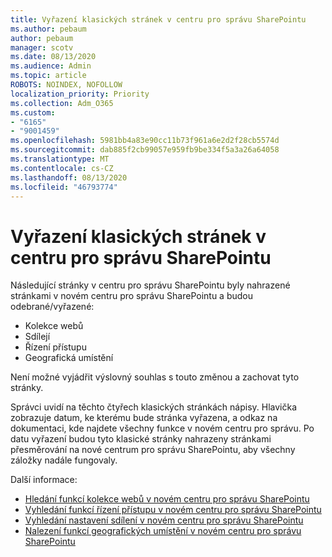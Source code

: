 ```yaml
---
title: Vyřazení klasických stránek v centru pro správu SharePointu
ms.author: pebaum
author: pebaum
manager: scotv
ms.date: 08/13/2020
ms.audience: Admin
ms.topic: article
ROBOTS: NOINDEX, NOFOLLOW
localization_priority: Priority
ms.collection: Adm_O365
ms.custom:
- "6165"
- "9001459"
ms.openlocfilehash: 5981bb4a83e90cc11b73f961a6e2d2f28cb5574d
ms.sourcegitcommit: dab885f2cb99057e959fb9be334f5a3a26a64058
ms.translationtype: MT
ms.contentlocale: cs-CZ
ms.lasthandoff: 08/13/2020
ms.locfileid: "46793774"
---
```

# <a name="retire-classic-pages-in-sharepoint-admin-center"></a>Vyřazení klasických stránek v centru pro správu SharePointu

Následující stránky v centru pro správu SharePointu byly nahrazené stránkami v novém centru pro správu SharePointu a budou odebrané/vyřazené: 

- Kolekce webů 
- Sdílejí
- Řízení přístupu
- Geografická umístění

Není možné vyjádřit výslovný souhlas s touto změnou a zachovat tyto stránky.

Správci uvidí na těchto čtyřech klasických stránkách nápisy. Hlavička zobrazuje datum, ke kterému bude stránka vyřazena, a odkaz na dokumentaci, kde najdete všechny funkce v novém centru pro správu. Po datu vyřazení budou tyto klasické stránky nahrazeny stránkami přesměrování na nové centrum pro správu SharePointu, aby všechny záložky nadále fungovaly.
  
Další informace:

- [Hledání funkcí kolekce webů v novém centru pro správu SharePointu](https://docs.microsoft.com/sharepoint/site-collections-page)
- [Vyhledání funkcí řízení přístupu v novém centru pro správu SharePointu](https://docs.microsoft.com/sharepoint/control-access)
- [Vyhledání nastavení sdílení v novém centru pro správu SharePointu](https://docs.microsoft.com/sharepoint/sharing-settings)
- [Nalezení funkcí geografických umístění v novém centru pro správu SharePointu](https://docs.microsoft.com/sharepoint/manage-geo-locations)